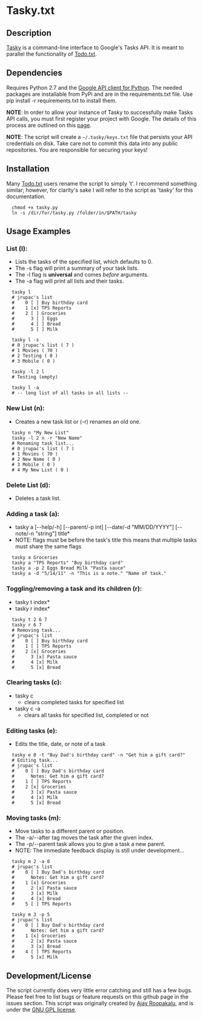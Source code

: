 # Tasky.txt

## Description
[Tasky][tasky] is a command-line interface to Google's Tasks API. It is meant to parallel the functionality of [Todo.txt][todotxt].

## Dependencies
Requires Python 2.7 and the [Google API client for Python](http://code.google.com/p/google-api-python-client/).  The needed packages are installable from PyPi and are in the requirements.txt file. Use pip install -r requirements.txt to install them.

**NOTE**: In order to allow your instance of Tasky to successfully make Tasks API calls, you must first
register your project with Google. The details of this process are outlined on this [page](https://developers.google.com/google-apps/tasks/firstapp).

**NOTE**: The script will create a `~/.tasky/keys.txt` file that persists your API credentials
on disk. Take care not to commit this data into any public repositories. You are responsible for securing your keys!

## Installation
Many [Todo.txt][todotxt] users rename the script to simply 't'. I recommend something similar; however, for clarity's sake I will refer to the script as 'tasky' for this documentation.

      chmod +x tasky.py
      ln -s /dir/for/tasky.py /folder/in/$PATH/tasky

## Usage Examples

### List (l):
   * Lists the tasks of the specified list, which defaults to 0.
   * The -s flag will print a summary of your task lists.
   * The -l flag is **universal** and comes _before_ arguments.
   * The -a flag will print all lists and their tasks.

>
      tasky l
      # jrupac's list
      #    0 [ ] Buy birthday card
      #    1 [x] TPS Reports
      #    2 [ ] Groceries
      #      3 [ ] Eggs
      #      4 [ ] Bread
      #      5 [ ] Milk

>
      tasky l -s
      # 0 jrupac's list ( 7 )
      # 1 Movies ( 70 )
      # 2 Testing ( 0 )
      # 3 Mobile ( 0 )

>
      tasky -l 2 l
      # Testing (empty)


>
      tasky l -a
      # -- long list of all tasks in all lists --

### New List (n):
   * Creates a new task list or (-r) renames an old one.

>
      tasky n "My New List"
      tasky -l 2 n -r "New Name"
      # Renaming task list...
      # 0 jrupac's list ( 7 )
      # 1 Movies ( 70 )
      # 2 New Name ( 0 )
      # 3 Mobile ( 0 )
      # 4 My New List ( 0 )

### Delete List (d):
   * Deletes a task list.

### Adding a task (a):
   * tasky a [--help/-h] [--parent/-p int] [--date/-d "MM/DD/YYYY"] [--note/-n "string"] title\*
   * NOTE: flags must be before the task's title this means that multiple tasks must share the same flags

>
      tasky a Groceries
      tasky a "TPS Reports" "Buy birthday card"
      tasky a -p 2 Eggs Bread Milk "Pasta sauce"
      tasky a -d "5/14/11" -n "This is a note." "Name of task."

### Toggling/removing a task and its children (r):
   * tasky t index\*
   * tasky r index\*

>
      tasky t 2 6 7
      tasky r 6 7
      # Removing task...
      # jrupac's list
      #    0 [ ] Buy birthday card
      #    1 [ ] TPS Reports
      #    2 [x] Groceries
      #      3 [x] Pasta sauce
      #      4 [x] Milk
      #      5 [x] Bread

### Clearing tasks (c):
   * tasky c
      - clears completed tasks for specified list
   * tasky c -a
      - clears all tasks for specified list, completed or not

### Editing tasks (e):
   * Edits the title, date, or note of a task

>
      tasky e 0 -t "Buy Dad's birthday card" -n "Get him a gift card?"
      # Editing task...
      # jrupac's list
      #    0 [ ] Buy Dad's birthday card
      #      Notes: Get him a gift card?
      #    1 [ ] TPS Reports
      #    2 [x] Groceries
      #      3 [x] Pasta sauce
      #      4 [x] Milk
      #      5 [x] Bread

### Moving tasks (m):
   * Move tasks to a different parent or position.
   * The -a/--after tag moves the task after the given index.
   * The -p/--parent task allows you to give a task a new parent.
   * NOTE: The immediate feedback display is still under development...

>
      tasky m 2 -a 0
      # jrupac's list
      #    0 [ ] Buy Dad's birthday card
      #      Notes: Get him a gift card?
      #    1 [x] Groceries
      #      2 [x] Pasta sauce
      #      3 [x] Milk
      #      4 [x] Bread
      #    5 [ ] TPS Reports

>
      tasky m 3 -p 5
      # jrupac's list
      #    0 [ ] Buy Dad's birthday card
      #      Notes: Get him a gift card?
      #    1 [x] Groceries
      #      2 [x] Pasta sauce
      #      3 [x] Bread
      #    4 [ ] TPS Reports
      #      5 [x] Milk

## Development/License
The script currently does very little error catching and still has a few bugs. Please feel free to list bugs or feature requests on this github page in the issues section. This script was originally created by [Ajay Roopakalu](https://github.com/jrupac/tasky), and is under the [GNU GPL license](http://www.gnu.org/licenses/gpl.txt).

   [tasky]: https://github.com/jrupac/tasky
   [todotxt]: http://todotxt.com/
